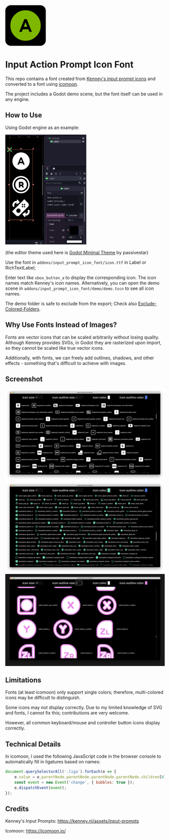 
<img src="icon.png" width="128" height="128">

# Input Action Prompt Icon Font

This repo contains a font created from [Kenney's input prompt icons](https://kenney.nl/assets/input-prompts) and converted to a font using [icomoon](icomoon.io).

The project includes a Godot demo scene, but the font itself can be used in any engine.

## How to Use
Using Godot engine as an example:

<img src="docs/image4.png" width="256">

(the editor theme used here is [Godot Minimal Theme](https://github.com/passivestar/godot-minimal-theme)  by passivestar)

Use the font in `addons/input_prompt_icon_font/icon.ttf` in Label or RichTextLabel;

Enter text like `xbox_button_a` to display the corresponding icon. The icon names match Kenney's icon names. Alternatively, you can open the demo scene in `addons/input_prompt_icon_font/demo/demo.tscn` to see all icon names.

The demo folder is safe to exclude from the export; 
Check also [Exclude-Colored-Folders](https://github.com/univeous/Exclude-Colored-Folders).

## Why Use Fonts Instead of Images?

Fonts are vector icons that can be scaled arbitrarily without losing quality. Although Kenney provides SVGs, in Godot they are rasterized upon import, so they cannot be scaled like true vector icons.

Additionally, with fonts, we can freely add outlines, shadows, and other effects - something that's difficult to achieve with images.

## Screenshot

<img src="docs/image.png" width="512">
<img src="docs/image2.png" width="512">
<img src="docs/image3.png" width="512">


## Limitations

Fonts (at least icomoon) only support single colors; therefore, multi-colored icons may be difficult to distinguish.

Some icons may not display correctly. Due to my limited knowledge of SVG and fonts, I cannot fix this; contributions are very welcome. 

However, all common keyboard/mouse and controller button icons display correctly.

## Technical Details
In icomoon, I used the following JavaScript code in the browser console to automatically fill in ligatures based on names:
```javascript
document.querySelectorAll('.liga').forEach(e => {
    e.value = e.parentNode.parentNode.parentNode.parentNode.children[0].children[0].children[1].innerText;
    const event = new Event('change', { bubbles: true });
    e.dispatchEvent(event);
});
```

## Credits

Kenney's Input Prompts: https://kenney.nl/assets/input-prompts

Icomoon: https://icomoon.io/

